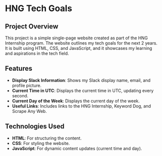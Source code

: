 # HNG Tech Goals

## Project Overview

This project is a simple single-page website created as part of the HNG Internship program. The website outlines my tech goals for the next 2 years. It is built using HTML, CSS, and JavaScript, and it showcases my learning and aspirations in the tech field.

## Features

- **Display Slack Information**: Shows my Slack display name, email, and profile picture.
- **Current Time in UTC**: Displays the current time in UTC, updating every second.
- **Current Day of the Week**: Displays the current day of the week.
- **Useful Links**: Includes links to the HNG Internship, Keyword Dog, and Scrape Any Web.

## Technologies Used

- **HTML**: For structuring the content.
- **CSS**: For styling the website.
- **JavaScript**: For dynamic content updates (current time and day).